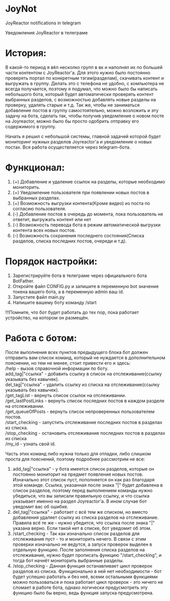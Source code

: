 # JoyNot
JoyReactor notifications in telegram 

Уведомления JoyReactor в телеграме


# История: 
В какой-то период я вёл несколко групп в вк и наполнял их по большей части контентом с JoyReactor'а. 
Для этого нужно было постоянно проверять портал по конкретным тэгам(разделам), скачивать контент и выгружать в группу.
Делать это с телефона не удобно, с компьютера не всегда получается, поэтому я подумал, что можно было бы написать небольшого
бота, который будет автоматически проверять контент выбранных разделов, с возможностью добавлять новые разделы на проверку, 
удалять старые и т.д. Так же, чтобы не заниматься добавление постов в группу самостоятельно, можно возложить и эту задачу на бота,
сделать так, чтобы получив уведомление о новом посте на Joyreactor, можно было бы просто одобрить отправку его содержимого в группу. 

Начать я решил с небольшой системы, главной задачей которой будет мониторинг нужных разделов Joyreactor'а и уведомление о новых постах. 
Вся работа осуществляется через telegram-бота.


# Функционал:
1) (+) Добавление и удаление ссылок на разделы, которые необходимо мониторить.
2) (+) Уведомление пользователя при появлении новых постов в выбранных разделах.
3) (+) Возможность выгрузки контента(Кроме видео) из поста по согласию пользователя.
4) (-) Добавление постов в очередь до момента, пока пользователь не ответит, выгружать контент или нет
5) (-) Возможность перевода бота в режим автоматической выгрузки контента всех новых постов.
6) (-) Возможность сохранения последнего состояния(Списка разделов, списка последних постов, очереди и т.д).


# Порядок настройки:
1) Зарегистрируйте бота в телеграме через официального бота BotFather.
2) Откройте файл CONFIG.py и запишите в переменную bot значение токена вашего бота, а в переменную admin ваш id.
3) Запустите файл main.py
4) Напишите вашему боту команду /start

!!!Помните, что бот будет работать до тех пор, пока работает устройство, на котором он размещён.


# Работа с ботом:
После выполнения всех пунктов предыдущего блока бот должен отправить вам список команд, который не нуждается в дополнительном
пояснении, но тем не менее, стоит привести его и здесь:   
/help - вызов справочной информации по боту.            
add_tag|"ссылка" - добавить ссылку в список на отслеживание(ссылку указывать без кавычек).            
del_tag|"ссылка" - удалить ссылку из списка на отслеживание(ссылку указывать без кавычек).            
/get_tagList - вернуть список ссылок на отслеживании.            
/get_lastPostLinks - вернуть список последних постов в каждом разделе на отслеживании.            
/get_queueOfPosts - вернуть список непроверенных пользователем постов.            
/start_checking - запустить отслеживание последних постов в разделах из списка.            
/stop_checking - остановить отслеживание последних постов в разделах из списка            
/my_id - узнать свой id.

Часть этих команд либо нужна только для отладки, либо слишком проста для пояснений, поэтому подробнее рассмотрим не все:
1) add_tag|"ссылка" - у бота имеется список разделов, которые он постоянно мониторит на предмет появления новых постов. 
Изначально этот список пуст, пополняется он как раз благодаря этой команде. Ссылка, указанная после знака "|" будет добавлена
в список разделов, поэтому перед выполнением команды нужно убедиться, что вы записали правильную ссылку, и что ссылка указывает 
именно на раздел Joyreactor'а. В ином случае бот уведомит вас об ошибке.
2) del_tag|"ссылка" - работает с всё тем же списком, но вместо добавления удаляет ссылку из списка разделов на отслеживание.
Правила всё те же - нужно убедится, что ссылка после знака "|" указана верно. Если такой нет в списке, бот уведомит об этом.
3) /start_checking - Так как изначально список разделов для отслеживания пуст - то и мониторить нечего. В связи с этим
проверки изначально не ведутся, а запуск проверок выделен в отдельную функцию. После заполнения списка разделов на 
отслеживание, нужно будет прописать функцию "/start_checking", и тогда бот начнёт мониторить выбранные разделы.
4) /stop_checking - Данная функция останавливает цикл проверок разделов из списка. Функционально в ней нет необходимости - бот 
будет успешно работать и без неё, всеми остальными функциями можно пользоваться и пока работает цикл проверок - это ничего не сломает
в работе бота, однако логически предусмотреть эту функцию было бы верно, ведь функция запуска предусмотрена.
